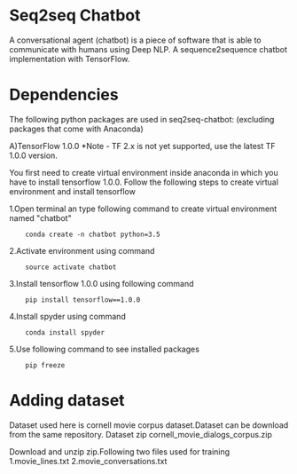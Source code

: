 # Seq2seq Chatbot
A conversational agent (chatbot) is a piece of software that is able to communicate with humans using Deep NLP.
A sequence2sequence chatbot implementation with TensorFlow.

# Dependencies
The following python packages are used in seq2seq-chatbot: (excluding packages that come with Anaconda)

  A)TensorFlow 1.0.0 *Note - TF 2.x is not yet supported, use the latest TF 1.0.0 version.
  
  You first need to create virtual environment inside anaconda in which you have to install tensorflow 1.0.0.
  Follow the following steps to create virtual environment and install tensorflow
  
  1.Open terminal an type following command to create virtual environment named "chatbot"
  
        conda create -n chatbot python=3.5
    
  2.Activate environment using command
  
        source activate chatbot

  3.Install tensorflow 1.0.0 using following command
  
        pip install tensorflow==1.0.0
    
  4.Install spyder using command
  
        conda install spyder

  5.Use following command to see installed packages
  
        pip freeze
        
        
# Adding dataset
  Dataset used here is cornell movie corpus dataset.Dataset can be download from the same repository.
  Dataset zip
      cornell_movie_dialogs_corpus.zip
      
  Download and unzip zip.Following two files used for training
    1.movie_lines.txt
    2.movie_conversations.txt

